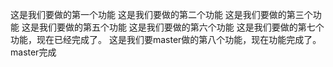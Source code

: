 这是我们要做的第一个功能 
这是我们要做的第二个功能
这是我们要做的第三个功能
这是我们要做的第五个功能
这是我们要做的第六个功能
这是我们要做的第七个功能，现在已经完成了。
这是我们要master做的第八个功能，现在功能完成了。
master完成